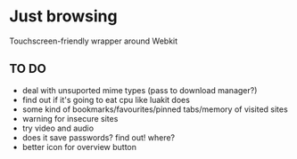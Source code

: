 # Just browsing

Touchscreen-friendly wrapper around Webkit

## TO DO

- deal with unsuported mime types (pass to download manager?)
- find out if it's going to eat cpu like luakit does
- some kind of bookmarks/favourites/pinned tabs/memory of visited sites
- warning for insecure sites
- try video and audio
- does it save passwords? find out! where?
- better icon for overview button
